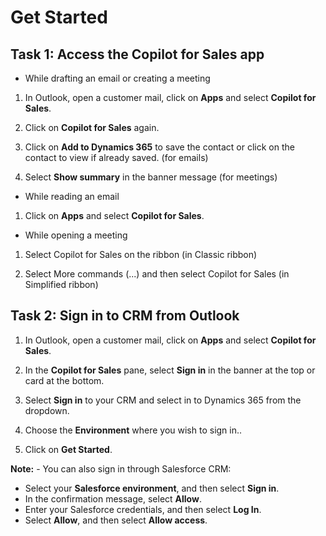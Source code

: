 # Get Started

## Task 1: Access the Copilot for Sales app

- While drafting an email or creating a meeting

1. In Outlook, open a customer mail, click on **Apps** and select **Copilot for Sales**.

1. Click on **Copilot for Sales** again.
   
1. Click on **Add to Dynamics 365** to save the contact or click on the contact to view if already saved. (for emails)

1. Select **Show summary** in the banner message (for meetings)

- While reading an email

1. Click on **Apps** and select **Copilot for Sales**.

- While opening a meeting

1. Select Copilot for Sales on the ribbon (in Classic ribbon)

1. Select More commands (...) and then select Copilot for Sales (in Simplified ribbon)

## Task 2: Sign in to CRM from Outlook

1. In Outlook, open a customer mail, click on **Apps** and select **Copilot for Sales**.
   
1. In the **Copilot for Sales** pane, select **Sign in** in the banner at the top or card at the bottom.

1. Select **Sign in** to your CRM and select in to Dynamics 365 from the dropdown.

1. Choose the **Environment** where you wish to sign in..

1. Click on **Get Started**.
   
**Note:** - You can also sign in through Salesforce CRM: <br>
- Select your **Salesforce environment**, and then select **Sign in**. <br> 
- In the confirmation message, select **Allow**.
- Enter your Salesforce credentials, and then select **Log In**. <br> 
- Select **Allow**, and then select **Allow access**.

